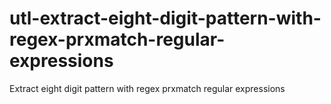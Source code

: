 # utl-extract-eight-digit-pattern-with-regex-prxmatch-regular-expressions
Extract eight digit pattern with regex prxmatch regular expressions
